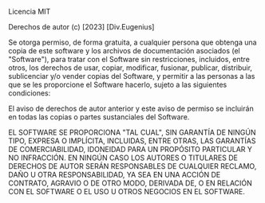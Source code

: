 Licencia MIT

Derechos de autor (c) [2023] [Div.Eugenius]

Se otorga permiso, de forma gratuita, a cualquier persona que obtenga una copia de este software y los archivos de documentación asociados (el "Software"), para tratar con el Software sin restricciones, incluidos, entre otros, los derechos de usar, copiar, modificar, fusionar, publicar, distribuir, sublicenciar y/o vender copias del Software, y permitir a las personas a las que se les proporcione el Software hacerlo, sujeto a las siguientes condiciones:

El aviso de derechos de autor anterior y este aviso de permiso se incluirán en todas las copias o partes sustanciales del Software.

EL SOFTWARE SE PROPORCIONA "TAL CUAL", SIN GARANTÍA DE NINGÚN TIPO, EXPRESA O IMPLÍCITA, INCLUIDAS, ENTRE OTRAS, LAS GARANTÍAS DE COMERCIABILIDAD, IDONEIDAD PARA UN PROPÓSITO PARTICULAR Y NO INFRACCIÓN. EN NINGÚN CASO LOS AUTORES O TITULARES DE DERECHOS DE AUTOR SERÁN RESPONSABLES DE CUALQUIER RECLAMO, DAÑO U OTRA RESPONSABILIDAD, YA SEA EN UNA ACCIÓN DE CONTRATO, AGRAVIO O DE OTRO MODO, DERIVADA DE, O EN RELACIÓN CON EL SOFTWARE O EL USO U OTROS NEGOCIOS EN EL SOFTWARE.